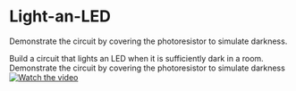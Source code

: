 # Light-an-LED
 Demonstrate the circuit by covering the photoresistor to simulate darkness.

Build a circuit that lights an LED when it is sufficiently dark in a room. Demonstrate the circuit by covering the photoresistor to simulate darkness
[![Watch the video](https://drive.google.com/file/d/10wUnB2mt8ZCDfZiKOJb1uKjZWPFvYHCO/view?usp=sharing)](https://drive.google.com/drive/my-drive)
